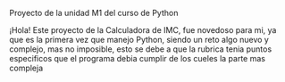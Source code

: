 Proyecto de la unidad M1 del curso de Python

¡Hola! 
Este proyecto de la Calculadora de IMC, fue novedoso para mi, ya que es la primera vez que manejo Python, siendo un reto algo nuevo y complejo, mas no imposible, esto se debe a que la rubrica tenia puntos especificos que el programa debia cumplir de los cueles la parte mas compleja 
